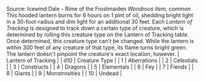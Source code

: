 Source: Icewind Dale - Rime of the Frostmaiden
*Wondrous item, common*
This hooded lantern burns for 6 hours on 1 pint of oil, shedding bright light in a 30-foot-radius and dim light for an additional 30 feet.
Each *Lantern of Tracking* is designed to track down a certain type of creature, which is determined by rolling this creature type on the Lantern of Tracking table. Once determined, this creature type can't be changed. While the lantern is within 300 feet of any creature of that type, its flame turns bright green. The lantern doesn't pinpoint the creature's exact location, however.
| Lantern of Tracking |
| d10 | Creature Type |
| 1 | Aberrations |
| 2 | Celestials |
| 3 | Constructs |
| 4 | Dragons |
| 5 | Elementals |
| 6 | Fey |
| 7 | Fiends |
| 8 | Giants |
| 9 | Monstrosities |
| 10 | Undead |